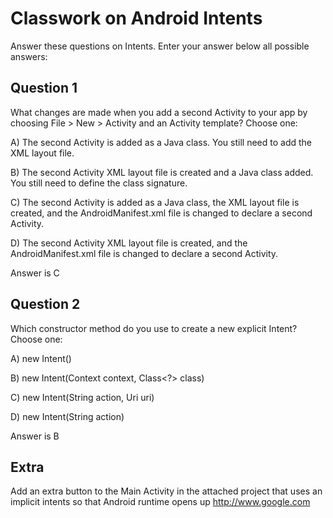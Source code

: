 # Classwork on Android Intents

Answer these questions on Intents. Enter your answer below all possible answers:

## Question 1
What changes are made when you add a second Activity to your app by choosing File > New > Activity and an Activity template? Choose one:

A) The second Activity is added as a Java class. You still need to add the XML layout file.

B) The second Activity XML layout file is created and a Java class added. You still need to define the class signature.

C) The second Activity is added as a Java class, the XML layout file is created, and the AndroidManifest.xml file is changed to declare a second Activity.

D) The second Activity XML layout file is created, and the AndroidManifest.xml file is changed to declare a second Activity.

Answer is C
## Question 2
Which constructor method do you use to create a new explicit Intent? Choose one:

A) new Intent()

B) new Intent(Context context, Class<?> class)

C) new Intent(String action, Uri uri)

D) new Intent(String action)

Answer is B
## Extra
Add an extra button to the Main Activity in the attached project that uses an implicit intents so that Android runtime opens up http://www.google.com 

